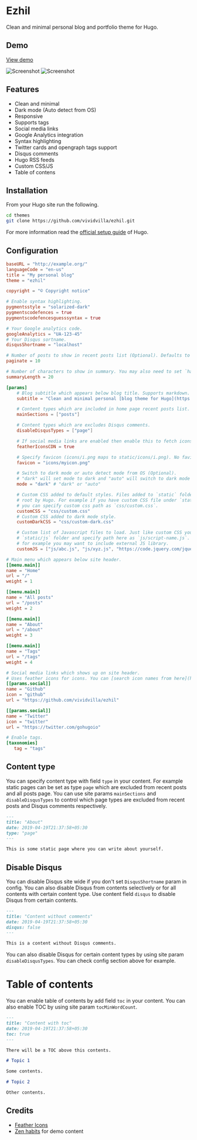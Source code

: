 # Ezhil

Clean and minimal personal blog and portfolio theme for Hugo.

## Demo

[View demo](https://ezhil-hugo.netlify.com/)

![Screenshot](images/screenshot-light.png "Ezhil light theme")
![Screenshot](images/screenshot-dark.png "Ezhil dark theme")

## Features

* Clean and minimal
* Dark mode (Auto detect from OS)
* Responsive
* Supports tags
* Social media links
* Google Analytics integration
* Syntax highlighting
* Twitter cards and opengraph tags support
* Disqus comments
* Hugo RSS feeds
* Custom CSS/JS
* Table of contens

## Installation

From your Hugo site run the following.

```sh
cd themes
git clone https://github.com/vividvilla/ezhil.git
```

For more information read the [official setup guide](https://gohugo.io/overview/installing/) of Hugo.

## Configuration

```toml
baseURL = "http://example.org/"
languageCode = "en-us"
title = "My personal blog"
theme = "ezhil"

copyright = "© Copyright notice"

# Enable syntax highlighting.
pygmentsstyle = "solarized-dark"
pygmentscodefences = true
pygmentscodefencesguesssyntax = true

# Your Google analytics code.
googleAnalytics = "UA-123-45"
# Your Disqus sortname.
disqusShortname = "localhost"

# Number of posts to show in recent posts list (Optional). Defaults to 10.
paginate = 10

# Number of characters to show in summary. You may also need to set `hasCJKLanguage` to `true` to make it work.
summaryLength = 20

[params]
    # Blog subtitle which appears below blog title. Supports markdown.
    subtitle = "Clean and minimal personal [blog theme for Hugo](https://github.com/vividvilla/ezhil)"

    # Content types which are included in home page recent posts list.
    mainSections = ["posts"]

    # Content types which are excludes Disqus comments.
    disableDisqusTypes = ["page"]

    # If social media links are enabled then enable this to fetch icons from CDN instead of hosted on your site.
    featherIconsCDN = true

    # Specify favicon (icons/i.png maps to static/icons/i.png). No favicon if not defined.
    favicon = "icons/myicon.png"

    # Switch to dark mode or auto detect mode from OS (Optional).
    # "dark" will set mode to dark and "auto" will switch to dark mode if OS is in dark mode.
    mode = "dark" # "dark" or "auto"

    # Custom CSS added to default styles. Files added to `static` folder is copied as it is to
    # root by Hugo. For example if you have custom CSS file under `static/css/custom.css` then
    # you can specify custom css path as `css/custom.css`.
    customCSS = "css/custom.css"
    # Custom CSS added to dark mode style.
    customDarkCSS = "css/custom-dark.css"

    # Custom list of Javascript files to load. Just like custom CSS you can place js files under
    # `static/js` folder and specify path here as `js/script-name.js`. You can also specify full url,
    # for example you may want to include external JS library.
    customJS = ["js/abc.js", "js/xyz.js", "https://code.jquery.com/jquery-3.4.1.js"]

# Main menu which appears below site header.
[[menu.main]]
name = "Home"
url = "/"
weight = 1

[[menu.main]]
name = "All posts"
url = "/posts"
weight = 2

[[menu.main]]
name = "About"
url = "/about"
weight = 3

[[menu.main]]
name = "Tags"
url = "/tags"
weight = 4

# Social media links which shows up on site header.
# Uses feather icons for icons. You can [search icon names from here](https://feathericons.com/).
[[params.social]]
name = "Github"
icon = "github"
url = "https://github.com/vividvilla/ezhil"

[[params.social]]
name = "Twitter"
icon = "twitter"
url = "https://twitter.com/gohugoio"

# Enable tags.
[taxonomies]
   tag = "tags"
```

## Content type

You can specify content type with field `type` in your content. For example static pages can be set as type `page` which are excluded from recent posts and all posts page. You can use site params `mainSections` and `disableDisqusTypes` to control which page types are excluded from recent posts and Disqus comments respectively.

```md
---
title: "About"
date: 2019-04-19T21:37:58+05:30
type: "page"
---

This is some static page where you can write about yourself.
```

## Disable Disqus

You can disable Disqus site wide if you don't set `DisqusShortname` param in config. You can also disable Disqus from contents selectively or for all contents with certain content type. Use content field `disqus` to disable Disqus from certain contents.

```md
---
title: "Content without comments"
date: 2019-04-19T21:37:58+05:30
disqus: false
---

This is a content without Disqus comments.
```

You can also disable Disqus for certain content types by using site param `disableDisqusTypes`. You can check config section above for example.

# Table of contents

You can enable table of contents by add field `toc` in your content. You can also enable TOC by using site param `tocMinWordCount`.

```md
---
title: "Content with toc"
date: 2019-04-19T21:37:58+05:30
toc: true
---

There will be a TOC above this contents.

# Topic 1

Some contents.

# Topic 2

Other contents.

```


## Credits

* [Feather Icons](https://feathericons.com/)
* [Zen habits](https://zenhabits.net/) for demo content
